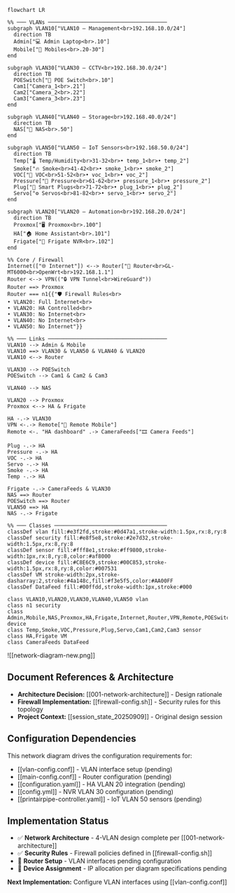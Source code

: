 ```mermaid
flowchart LR

%% ─── VLANs ──────────────────────────────────────
subgraph VLAN10["VLAN10 – Management<br>192.168.10.0/24"]
  direction TB
  Admin["💻 Admin Laptop<br>.10"]
  Mobile["📱 Mobiles<br>.20-30"]
end

subgraph VLAN30["VLAN30 – CCTV<br>192.168.30.0/24"]
  direction TB
  POESwitch["🔌 POE Switch<br>.10"]
  Cam1["Camera_1<br>.21"]
  Cam2["Camera_2<br>.22"]
  Cam3["Camera_3<br>.23"]
end

subgraph VLAN40["VLAN40 – Storage<br>192.168.40.0/24"]
  direction TB
  NAS["🍓 NAS<br>.50"]
end

subgraph VLAN50["VLAN50 – IoT Sensors<br>192.168.50.0/24"]
  direction TB
  Temp["🌡 Temp/Humidity<br>31-32<br>• temp_1<br>• temp_2"]
  Smoke["🔥 Smoke<br>41-42<br>• smoke_1<br>• smoke_2"]
  VOC["🧪 VOC<br>51-52<br>• voc_1<br>• voc_2"]
  Pressure["📏 Pressure<br>61-62<br>• pressure_1<br>• pressure_2"]
  Plug["🔌 Smart Plugs<br>71-72<br>• plug_1<br>• plug_2"]
  Servo["⚙️ Servos<br>81-82<br>• servo_1<br>• servo_2"]
end

subgraph VLAN20["VLAN20 – Automation<br>192.168.20.0/24"]
  direction TB
  Proxmox["🖥 Proxmox<br>.100"]
  HA["🏠 Home Assistant<br>.101"]
  Frigate["🎥 Frigate NVR<br>.102"]
end

%% Core / Firewall
Internet(["🌐 Internet"]) <--> Router["🛜 Router<br>GL-MT6000<br>OpenWrt<br>192.168.1.1"]
Router <--> VPN(("🔒 VPN Tunnel<br>WireGuard"))
Router ==> Proxmox
Router === n1{{"🛡 Firewall Rules<br>
• VLAN20: Full Internet<br>
• VLAN20: HA Controlled<br>
• VLAN30: No Internet<br>
• VLAN40: No Internet<br>
• VLAN50: No Internet"}}

%% ─── Links ──────────────────────────────────────
VLAN10 --> Admin & Mobile
VLAN10 ==> VLAN30 & VLAN50 & VLAN40 & VLAN20
VLAN10 <--> Router

VLAN30 --> POESwitch
POESwitch --> Cam1 & Cam2 & Cam3

VLAN40 --> NAS

VLAN20 --> Proxmox
Proxmox <--> HA & Frigate

HA -.-> VLAN30
VPN <-.-> Remote["📲 Remote Mobile"]
Remote <-. "HA dashboard" .-> CameraFeeds["🎞 Camera Feeds"]

Plug -.-> HA
Pressure -.-> HA
VOC -.-> HA
Servo -.-> HA
Smoke -.-> HA
Temp -.-> HA

Frigate -.-> CameraFeeds & VLAN30
NAS ==> Router
POESwitch ==> Router
VLAN50 ==> HA
NAS -.-> Frigate

%% ─── Classes ────────────────────────────────────
classDef vlan fill:#e3f2fd,stroke:#0d47a1,stroke-width:1.5px,rx:8,ry:8
classDef security fill:#e8f5e8,stroke:#2e7d32,stroke-width:1.5px,rx:8,ry:8
classDef sensor fill:#fff8e1,stroke:#ff9800,stroke-width:1px,rx:8,ry:8,color:#af8000
classDef device fill:#C8E6C9,stroke:#00C853,stroke-width:1.5px,rx:8,ry:8,color:#007531
classDef VM stroke-width:2px,stroke-dasharray:2,stroke:#4a148c,fill:#f3e5f5,color:#AA00FF
classDef DataFeed fill:#00ffdd,stroke-width:1px,stroke:#000

class VLAN10,VLAN20,VLAN30,VLAN40,VLAN50 vlan
class n1 security
class Admin,Mobile,NAS,Proxmox,HA,Frigate,Internet,Router,VPN,Remote,POESwitch device
class Temp,Smoke,VOC,Pressure,Plug,Servo,Cam1,Cam2,Cam3 sensor
class HA,Frigate VM
class CameraFeeds DataFeed
```


![[network-diagram-new.png]]

## Document References & Architecture  
- **Architecture Decision:** [[001-network-architecture]] - Design rationale  
- **Firewall Implementation:** [[firewall-config.sh]] - Security rules for this topology
- **Project Context:** [[session_state_20250909]] - Original design session

## Configuration Dependencies
This network diagram drives the configuration requirements for:
- [[vlan-config.conf]] - VLAN interface setup (pending)
- [[main-config.conf]] - Router configuration (pending)
- [[configuration.yaml]] - HA VLAN 20 integration (pending)  
- [[config.yml]] - NVR VLAN 30 configuration (pending)
- [[printairpipe-controller.yaml]] - IoT VLAN 50 sensors (pending)

## Implementation Status
- ✅ **Network Architecture** - 4-VLAN design complete per [[001-network-architecture]]
- ✅ **Security Rules** - Firewall policies defined in [[firewall-config.sh]]
- 🚧 **Router Setup** - VLAN interfaces pending configuration  
- 🚧 **Device Assignment** - IP allocation per diagram specifications pending

**Next Implementation:** Configure VLAN interfaces using [[vlan-config.conf]]